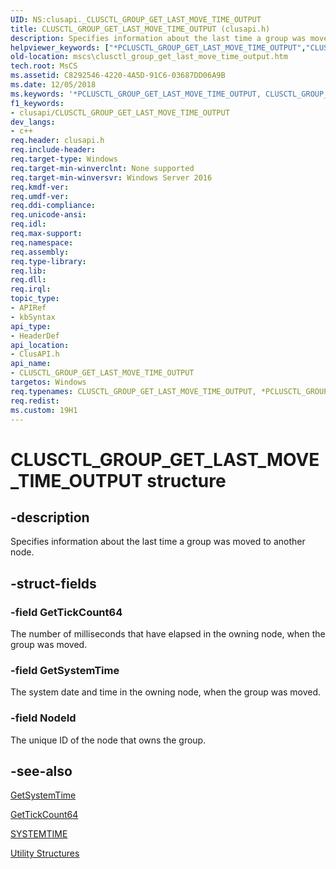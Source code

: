 ```yaml
---
UID: NS:clusapi._CLUSCTL_GROUP_GET_LAST_MOVE_TIME_OUTPUT
title: CLUSCTL_GROUP_GET_LAST_MOVE_TIME_OUTPUT (clusapi.h)
description: Specifies information about the last time a group was moved to another node.helpviewer_keywords: ["*PCLUSCTL_GROUP_GET_LAST_MOVE_TIME_OUTPUT","CLUSCTL_GROUP_GET_LAST_MOVE_TIME_OUTPUT","CLUSCTL_GROUP_GET_LAST_MOVE_TIME_OUTPUT structure [Failover Cluster]","PCLUSCTL_GROUP_GET_LAST_MOVE_TIME_OUTPUT","PCLUSCTL_GROUP_GET_LAST_MOVE_TIME_OUTPUT structure pointer [Failover Cluster]","clusapi/CLUSCTL_GROUP_GET_LAST_MOVE_TIME_OUTPUT","clusapi/PCLUSCTL_GROUP_GET_LAST_MOVE_TIME_OUTPUT","mscs.clusctl_group_get_last_move_time_output"]
old-location: mscs\clusctl_group_get_last_move_time_output.htm
tech.root: MsCS
ms.assetid: C8292546-4220-4A5D-91C6-03687DD06A9B
ms.date: 12/05/2018
ms.keywords: '*PCLUSCTL_GROUP_GET_LAST_MOVE_TIME_OUTPUT, CLUSCTL_GROUP_GET_LAST_MOVE_TIME_OUTPUT, CLUSCTL_GROUP_GET_LAST_MOVE_TIME_OUTPUT structure [Failover Cluster], PCLUSCTL_GROUP_GET_LAST_MOVE_TIME_OUTPUT, PCLUSCTL_GROUP_GET_LAST_MOVE_TIME_OUTPUT structure pointer [Failover Cluster], clusapi/CLUSCTL_GROUP_GET_LAST_MOVE_TIME_OUTPUT, clusapi/PCLUSCTL_GROUP_GET_LAST_MOVE_TIME_OUTPUT, mscs.clusctl_group_get_last_move_time_output'
f1_keywords:
- clusapi/CLUSCTL_GROUP_GET_LAST_MOVE_TIME_OUTPUT
dev_langs:
- c++
req.header: clusapi.h
req.include-header: 
req.target-type: Windows
req.target-min-winverclnt: None supported
req.target-min-winversvr: Windows Server 2016
req.kmdf-ver: 
req.umdf-ver: 
req.ddi-compliance: 
req.unicode-ansi: 
req.idl: 
req.max-support: 
req.namespace: 
req.assembly: 
req.type-library: 
req.lib: 
req.dll: 
req.irql: 
topic_type:
- APIRef
- kbSyntax
api_type:
- HeaderDef
api_location:
- ClusAPI.h
api_name:
- CLUSCTL_GROUP_GET_LAST_MOVE_TIME_OUTPUT
targetos: Windows
req.typenames: CLUSCTL_GROUP_GET_LAST_MOVE_TIME_OUTPUT, *PCLUSCTL_GROUP_GET_LAST_MOVE_TIME_OUTPUT
req.redist: 
ms.custom: 19H1
---
```


# CLUSCTL_GROUP_GET_LAST_MOVE_TIME_OUTPUT structure


## -description


Specifies information about the last time a group was moved to another node.


## -struct-fields




### -field GetTickCount64

The number of milliseconds that have elapsed in the owning node, when the group was moved.


### -field GetSystemTime

The system date and time in the owning node, when the group was moved.


### -field NodeId

The unique ID of the node that owns the group.


## -see-also




<a href="https://docs.microsoft.com/windows/desktop/api/sysinfoapi/nf-sysinfoapi-getsystemtime">GetSystemTime</a>



<a href="https://docs.microsoft.com/windows/desktop/api/sysinfoapi/nf-sysinfoapi-gettickcount64">GetTickCount64</a>



<a href="https://docs.microsoft.com/windows/desktop/api/minwinbase/ns-minwinbase-systemtime">SYSTEMTIME</a>



<a href="https://docs.microsoft.com/previous-versions/windows/desktop/mscs/utility-structures">Utility Structures</a>
 

 

